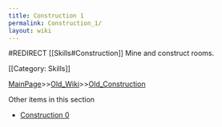 ```yaml
---
title: Construction 1
permalink: Construction_1/
layout: wiki
---
```

#REDIRECT [[Skills#Construction]]
Mine and construct rooms.

[[Category: Skills]]

[MainPage](/keeperrl_wiki/ "wikilink")>>[Old_Wiki](/keeperrl_wiki/Old_Wiki "wikilink")>>[Old_Construction](/keeperrl_wiki/Old_Construction "wikilink")

Other items in this section
-    [Construction 0](/keeperrl_wiki/Construction_0 "wikilink")
